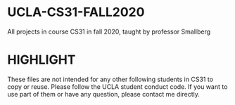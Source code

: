 # UCLA-CS31-FALL2020
All projects in course CS31 in fall 2020, taught by professor Smallberg

# HIGHLIGHT
These files are not intended for any other following students in CS31 to copy or reuse. Please follow the UCLA student conduct code. 
If you want to use part of them or have any question, please contact me directly.
